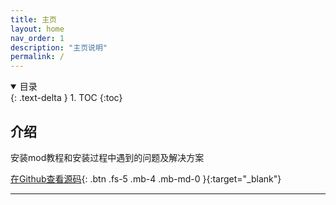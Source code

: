 ```yaml
---
title: 主页
layout: home
nav_order: 1
description: "主页说明"
permalink: /
---
```


<details open markdown="block">
  <summary>
    目录
  </summary>
  {: .text-delta }
1. TOC
{:toc}
</details>


## 介绍

安装mod教程和安装过程中遇到的问题及解决方案

[在Github查看源码][elden ring mod decs repo]{: .btn .fs-5 .mb-4 .mb-md-0 }{:target="_blank"}

---

[elden ring mod decs repo]: https://github.com/darksoulsremastered-mod-docs/darksoulsremastered-mod-docs.github.io
